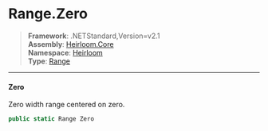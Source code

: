 # Range.Zero

> **Framework**: .NETStandard,Version=v2.1  
> **Assembly**: [Heirloom.Core][0]  
> **Namespace**: [Heirloom][0]  
> **Type**: [Range][1]

--------------------------------------------------------------------------------

#### Zero

Zero width range centered on zero.

```cs
public static Range Zero
```

[0]: ../Heirloom.Core.md
[1]: Heirloom.Range.md
